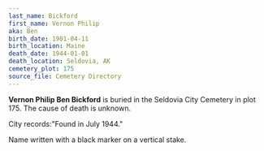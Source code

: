 ```yaml
---
last_name: Bickford
first_name: Vernon Philip
aka: Ben
birth_date: 1901-04-11
birth_location: Maine
death_date: 1944-01-01
death_location: Seldovia, AK
cemetery_plot: 175
source_file: Cemetery Directory
---
```

**Vernon Philip  Ben Bickford** is buried in the Seldovia City Cemetery in plot 175.  The cause of death is unknown.

City records:"Found in July 1944."

Name written with a black marker on a vertical stake.
